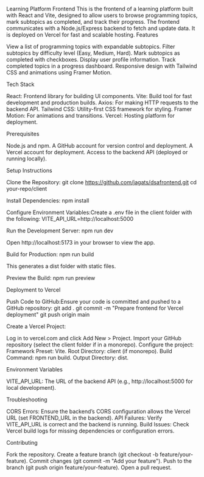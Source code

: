 Learning Platform Frontend
This is the frontend of a learning platform built with React and Vite, designed to allow users to browse programming topics, mark subtopics as completed, and track their progress. The frontend communicates with a Node.js/Express backend to fetch and update data. It is deployed on Vercel for fast and scalable hosting.
Features

View a list of programming topics with expandable subtopics.
Filter subtopics by difficulty level (Easy, Medium, Hard).
Mark subtopics as completed with checkboxes.
Display user profile information.
Track completed topics in a progress dashboard.
Responsive design with Tailwind CSS and animations using Framer Motion.

Tech Stack

React: Frontend library for building UI components.
Vite: Build tool for fast development and production builds.
Axios: For making HTTP requests to the backend API.
Tailwind CSS: Utility-first CSS framework for styling.
Framer Motion: For animations and transitions.
Vercel: Hosting platform for deployment.

Prerequisites

Node.js and npm.
A GitHub account for version control and deployment.
A Vercel account for deployment.
Access to the backend API (deployed or running locally).

Setup Instructions

Clone the Repository:
git clone https://github.com/jagats/dsafrontend.git
cd your-repo/client


Install Dependencies:
npm install


Configure Environment Variables:Create a .env file in the client folder with the following:
VITE_API_URL=http://localhost:5000


Run the Development Server:
npm run dev

Open http://localhost:5173 in your browser to view the app.

Build for Production:
npm run build

This generates a dist folder with static files.

Preview the Build:
npm run preview



Deployment to Vercel

Push Code to GitHub:Ensure your code is committed and pushed to a GitHub repository:
git add .
git commit -m "Prepare frontend for Vercel deployment"
git push origin main


Create a Vercel Project:

Log in to vercel.com and click Add New > Project.
Import your GitHub repository (select the client folder if in a monorepo).
Configure the project:
Framework Preset: Vite.
Root Directory: client (if monorepo).
Build Command: npm run build.
Output Directory: dist.




Environment Variables

VITE_API_URL: The URL of the backend API (e.g., http://localhost:5000 for local development).


Troubleshooting

CORS Errors: Ensure the backend’s CORS configuration allows the Vercel URL (set FRONTEND_URL in the backend).
API Failures: Verify VITE_API_URL is correct and the backend is running.
Build Issues: Check Vercel build logs for missing dependencies or configuration errors.

Contributing

Fork the repository.
Create a feature branch (git checkout -b feature/your-feature).
Commit changes (git commit -m "Add your feature").
Push to the branch (git push origin feature/your-feature).
Open a pull request.

